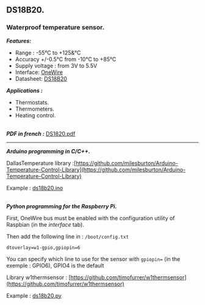 ## DS18B20.
### Waterproof temperature sensor.
***Features:***

- Range : -55°C to +125&°C
- Accuracy +/-0.5°C from -10°C to +85°C
- Supply voltage : from 3V to 5.5V
- Interface: [OneWire](https://en.wikipedia.org/wiki/1-Wire)
- Datasheet: [DS18B20](https://datasheets.maximintegrated.com/en/ds/DS18B20.pdf)

***Applications :***

- Thermostats.
- Thermometers.
- Heating control.

\
***PDF in french :*** [DS1820.pdf](DS18B20.pdf)

-----
***Arduino programming in C/C++.***

DallasTemperature library :[https://github.com/milesburton/Arduino-Temperature-Control-Library](https://github.com/milesburton/Arduino-Temperature-Control-Library)

Example : [ds18b20.ino](ds18b20.ino) 

\
***Python programming for the Raspberry Pi.***

First, OneWire bus must be enabled with the configuration utility of Raspbian (in the _interface_ tab).

Then add the following line in : `/boot/config.txt`

`dtoverlay=w1-gpio,gpiopin=6`

You can specify which line to use for the sensor with `gpiopin=` (in the exemple : GPIO6), GPIO4 is the default

Library w1thermsensor : [https://github.com/timofurrer/w1thermsensor](https://github.com/timofurrer/w1thermsensor)

Example : [ds18b20.py](ds18b20.py)
